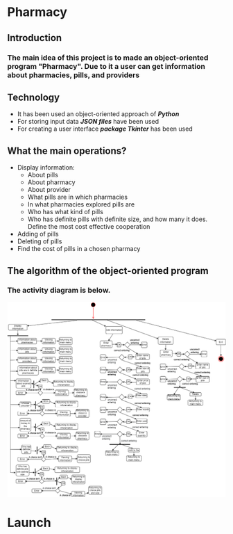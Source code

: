# Pharmacy
## Introduction
### The main idea of this project is to made an object-oriented program "Pharmacy". Due to it a user can get information about pharmacies, pills, and providers
## Technology
+ It has been used an object-oriented approach of ***Python***
+ For storing input data ***JSON files*** have been used
+ For creating a user interface ***package Tkinter*** has been used 
## What the main operations?
+ Display information:
    - About pills
    - About pharmacy
    - About provider
    - What pills are in which pharmacies
    - In what pharmacies explored pills are
    - Who has what kind of pills
    - Who has definite pills with definite size, and how many it does. Define the most cost effective cooperation
+ Adding of pills
+ Deleting of pills
+ Find the cost of pills in a chosen pharmacy
## The algorithm of the object-oriented program
### The activity diagram is below.
![](https://github.com/Yevheeniiaa/Pharmacy/blob/main/activity_diagram.png)
# Launch


